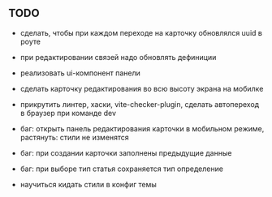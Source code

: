 ## TODO

- сделать, чтобы при каждом переходе на карточку обновлялся uuid в роуте
- при редактировании связей надо обновлять дефиниции
- реализовать ui-компонент панели
- сделать карточку редактирования во всю высоту экрана на мобилке
- прикрутить линтер, хаски, vite-checker-plugin, сделать автопереход в браузер при команде dev
- баг: открыть панель редактирования карточки в мобильном режиме, растянуть: стили не изменятся
- баг: при создании карточки заполнены предыдущие данные
- баг: при выборе тип статья сохраняется тип определение

- научиться кидать стили в конфиг темы
